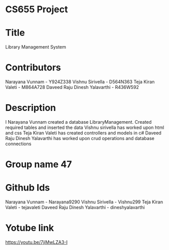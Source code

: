 # CS655 Project
# Title
Library Management System
# Contributors
Narayana Vunnam - Y924Z338
Vishnu Sirivella - D564N363
Teja Kiran Valeti - M864A728
Daveed Raju Dinesh Yalavarthi - R436W592
# Description
I Narayana Vunnam created a database LibraryManagement. Created required tables and inserted the data
Vishnu sirivella has worked upon html and css
Teja Kiran Valeti has created controllers and models in c#
Daveed Raju Dinesh Yalavarthi has worked upon crud operations and database connections
# Group name 47
# Github Ids
Narayana Vunnam - Narayana9290
Vishnu Sirivella - Vishnu299
Teja Kiran Valeti - tejavaleti
Daveed Raju Dinesh Yalavarthi - dineshyalavarthi
# Yotube link
https://youtu.be/7jiMwLZA3-I
